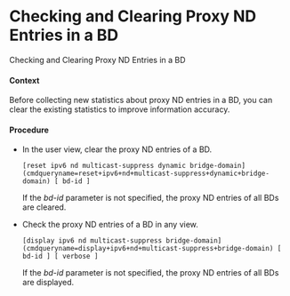 Checking and Clearing Proxy ND Entries in a BD
==============================================

Checking and Clearing Proxy ND Entries in a BD

#### Context

Before collecting new statistics about proxy ND entries in a BD, you can clear the existing statistics to improve information accuracy.


#### Procedure

* In the user view, clear the proxy ND entries of a BD.
  
  
  ```
  [reset ipv6 nd multicast-suppress dynamic bridge-domain](cmdqueryname=reset+ipv6+nd+multicast-suppress+dynamic+bridge-domain) [ bd-id ]
  ```
  
  If the *bd-id* parameter is not specified, the proxy ND entries of all BDs are cleared.
* Check the proxy ND entries of a BD in any view.
  
  
  ```
  [display ipv6 nd multicast-suppress bridge-domain](cmdqueryname=display+ipv6+nd+multicast-suppress+bridge-domain) [ bd-id ] [ verbose ]
  ```
  
  If the *bd-id* parameter is not specified, the proxy ND entries of all BDs are displayed.
